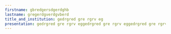```yaml
---
firstname: gbredgersdgerdghb
lastname: gregerdgverdgvberd
title_and_institution: gedrgred gre rgrv eg
presentation: gedrgred gre rgrv eggedrgred gre rgrv eggedrgred gre rgrv eg
---
```

